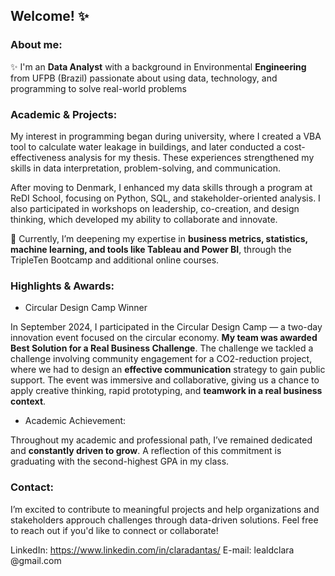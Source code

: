 ## Welcome! ✨

### About me:
✨ I'm an **Data Analyst** with a background in Environmental **Engineering** from UFPB (Brazil) passionate about using data, technology, and programming to solve real-world problems

### Academic & Projects:
My interest in programming began during university, where I created a VBA tool to calculate water leakage in buildings, and later conducted a cost-effectiveness analysis for my thesis. These experiences strengthened my skills in data interpretation, problem-solving, and communication.

After moving to Denmark, I enhanced my data skills through a program at ReDI School, focusing on Python, SQL, and stakeholder-oriented analysis. I also participated in workshops on leadership, co-creation, and design thinking, which developed my ability to collaborate and innovate.


📒 Currently, I’m deepening my expertise in **business metrics, statistics, machine learning, and tools like Tableau and Power BI**, through the TripleTen Bootcamp and additional online courses.

 

### **Highlights & Awards**: 
- Circular Design Camp Winner
  
In September 2024, I participated in the Circular Design Camp — a two-day innovation event focused on the circular economy. **My team was awarded Best Solution for a Real Business Challenge**. The challenge we tackled a challenge involving community engagement for a CO2-reduction project, where we had to design an **effective communication** strategy to gain public support. The event was immersive and collaborative, giving us a chance to apply creative thinking, rapid prototyping, and **teamwork in a real business context**.

- Academic Achievement:
  
Throughout my academic and professional path, I’ve remained dedicated and **constantly driven to grow**. A reflection of this commitment is graduating with the second-highest GPA in my class. 

 

### Contact:
 I’m excited to contribute to meaningful projects and help organizations and stakeholders approuch challenges through data-driven solutions. Feel free to reach out if you'd like to connect or collaborate!

 LinkedIn: <https://www.linkedin.com/in/claradantas/>
 E-mail: lealdclara @gmail.com

